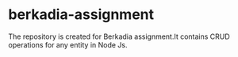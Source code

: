 # berkadia-assignment
The repository is created for Berkadia assignment.It contains  CRUD operations for any entity in Node Js.
